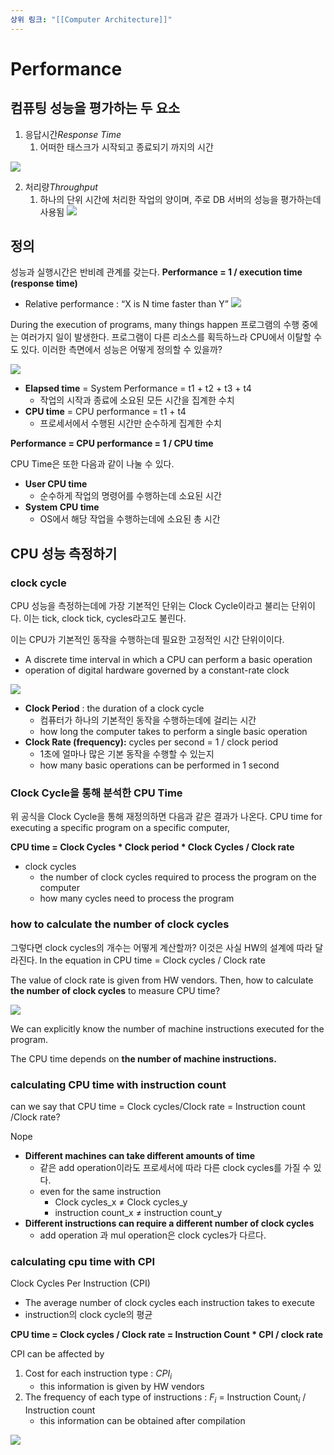 ```yaml
---
상위 링크: "[[Computer Architecture]]"
---
```


# Performance
## 컴퓨팅 성능을 평가하는 두 요소
1. 응답시간*Response Time*
	1. 어떠한 태스크가 시작되고 종료되기 까지의 시간
		
![](https://i.imgur.com/PAV7hJf.png)

2. 처리량*Throughput*
	1. 하나의 단위 시간에 처리한 작업의 양이며, 주로 DB 서버의 성능을 평가하는데 사용됨
![](https://i.imgur.com/h2XRrKW.png)

## 정의

성능과 실행시간은 반비례 관계를 갖는다.
**Performance = 1 / execution time (response time)**

- Relative performance : “X is N time faster than Y”
![](https://i.imgur.com/CcN9CYw.png)


During the execution of programs, many things happen
프로그램의 수행 중에는 여러가지 일이 발생한다. 프로그램이 다른 리소스를 획득하느라 CPU에서 이탈할 수도 있다. 이러한 측면에서 성능은 어떻게 정의할 수 있을까?

![](https://i.imgur.com/j0QTCo6.png)

- **Elapsed time** = System Performance = t1 + t2 + t3 + t4 
	- 작업의 시작과 종료에 소요된 모든 시간을 집계한 수치
- **CPU time** = CPU performance = t1 + t4
	- 프로세서에서 수행된 시간만 순수하게 집계한 수치

**Performance = CPU performance = 1 / CPU time**

CPU Time은 또한 다음과 같이 나눌 수 있다.
- **User CPU time**
	- 순수하게 작업의 명령어를 수행하는데 소요된 시간
- **System CPU time**
	- OS에서 해당 작업을 수행하는데에 소요된 총 시간 

## CPU 성능 측정하기

### clock cycle
CPU 성능을 측정하는데에 가장 기본적인 단위는 Clock Cycle이라고 불리는 단위이다. 이는 tick, clock tick, cycles라고도 불린다.

이는 CPU가 기본적인 동작을 수행하는데 필요한 고정적인 시간 단위이이다.

- A discrete time interval in which a CPU can perform a basic operation
- operation of digital hardware governed by a constant-rate clock

![](https://i.imgur.com/0SIBV4p.png)


- **Clock Period** : the duration of a clock cycle
	- 컴퓨터가 하나의 기본적인 동작을 수행하는데에 걸리는 시간
    - how long the computer takes to perform a single basic operation
- **Clock Rate (frequency):** cycles per second = 1 / clock period
	- 1초에 얼마나 많은 기본 동작을 수행할 수 있는지
    - how many basic operations can be performed in 1 second

### Clock Cycle을 통해 분석한 CPU Time
위 공식을 Clock Cycle을 통해 재정의하면 다음과 같은 결과가 나온다.
CPU time for executing a specific program on a specific computer,

**CPU time = Clock Cycles * Clock period * Clock Cycles / Clock rate**

- clock cycles
    - the number of clock cycles required to process the program on the computer
    - how many cycles need to process the program

### how to calculate the number of clock cycles
그렇다면 clock cycles의 개수는 어떻게 계산할까? 이것은 사실 HW의 설계에 따라 달라진다.
In the equation in CPU time = Clock cycles / Clock rate

The value of clock rate is given from HW vendors.
Then, how to calculate **the number of clock cycles** to measure CPU time?

![](https://i.imgur.com/KwcQ1Jv.png)

We can explicitly know the number of machine instructions executed for the program.

The CPU time depends on **the number of machine instructions.**

### calculating CPU time with instruction count
can we say that CPU time = Clock cycles/Clock rate = Instruction count /Clock rate?

Nope

- **Different machines can take different amounts of time**
    - 같은 add operation이라도 프로세서에 따라 다른 clock cycles를 가질 수 있다.
    - even for the same instruction
        - Clock cycles_x ≠ Clock cycles_y
        - instruction count_x ≠ instruction count_y
- **Different instructions can require a different number of clock cycles**
    - add operation 과 mul operation은 clock cycles가 다르다.

### calculating cpu time with CPI
Clock Cycles Per Instruction (CPI)

- The average number of clock cycles each instruction takes to execute
- instruction의 clock cycle의 평균

**CPU time = Clock cycles / Clock rate = Instruction Count * CPI / clock rate**

CPI can be affected by

1. Cost for each instruction type : $CPI_i$
    * this information is given by HW vendors
2. The frequency of each type of instructions : $F_i$ = Instruction Count$_i$ / Instruction count
	* this information can be obtained after compilation
	     	     
![](https://i.imgur.com/MMQIPha.png)    
